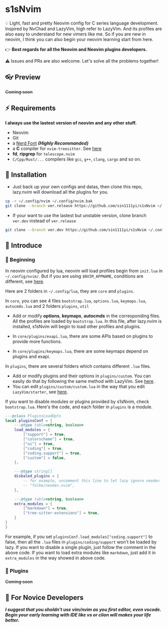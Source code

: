 # s1sNvim

💡 Light, fast and pretty Neovim config for C series language development. Inspired by NvChad and LazyVim, high refer to LazyVim. And its profiles are also easy to understand for new vimers like me. So if you are new in neovim, I think you can also begin your neovim learning start from here.

👉 **Best regards for all the Neovim and Neovim plugins developers.**

⚠️ Issues and PRs are also welcome. Let's solve all the problems together!

## 👓 Preview

~~Coming soon~~

## ⚡️ Requirements

**I always use the lastest version of neovim and any other stuff.**

- Neovim
- Git
- a [Nerd Font](https://www.nerdfonts.com/) **_(Highly Recommanded)_**
- a **C** compiler for `nvim-treesitter`. See [here](https://github.com/nvim-treesitter/nvim-treesitter#requirements)
- **fd**, **ripgrep** for `telescope.nvim`
- `C/Cpp/Rust/...` compilers like `gcc`, `g++`, `clang`, `cargo` and so on. 

## 🚀 Installation

- Just back up your own configs and datas, then clone this repo, lazy.nvim will download all the plugins for you.

```bash
cp -r ~/.config/nvim ~/.config/nvim.bak
git clone --branch ver.release https://github.com/sin1111yi/s1sNvim ~/.config/nvim
```

- If your want to use the lastest but unstable version, clone branch `ver.dev` instead of `ver.release`

```bash
git clone --branch ver.dev https://github.com/sin1111yi/s1sNvim ~/.config/nvim
```

## 📖 Introduce

### 🫱 Beginning

In neovim configured by lua, neovim will load profiles begin from `init.lua` in `~/.config/nvim/`. But if you are using `$NVIM_APPNAME`, conditions are different, see [here](https://neovim.io/doc/user/starting.html).

Here are 2 folders in `~/.config/lua`, they are `core` and `plugins`.

In `core`, you can see 4 files `bootstrap.lua`, `options.lua`, `keymaps.lua`, `autocmds.lua` and 2 folders `plugins`, `util`

- Add or modify **options**, **keymaps**, **autocmds** in the corresponding files. All the profiles are loaded by `bootstrap.lua`. In this file, after lazy.nvim is installed, s1sNvim will begin to load other profiles and plugins.

- In `core/plugins/exapi.lua`, there are some APIs based on plugins to provide more functions.

- In `core/plugins/keymaps.lua`, there are some keymaps depend on plugins and exapi.

In `plugins`, there are several folders which contains different `.lua` files.

- Add or modify plugins and their options in `plugins/custom`. You can easily do that by following the same method with LazyVim. See [here](https://www.lazyvim.org/configuration/plugins). 
- You can edit `plugins/custom/custom.lua` in the way that you edit `LazyVim/starter`, see [here](https://github.com/LazyVim/starter/blob/main/lua/plugins/example.lua).

If you want to disable modules or plugins provided by s1sNvim, check `bootstrap.lua`. Here's the code, and each folder in `plugins` is a module.
 
```lua
---@class PluginsLoadOpts
local pluginsConf = {
    ---@type table<string, boolean>
    load_modules = {
        ["support"] = true,
        ["colorscheme"] = true,
        ["ui"] = true,
        ["coding"] = true,
        ["coding.support"] = true,
        ["custom"] = false,
    },

    ---@type string[]
    disbaled_plugins = {
        -- for example, uncomment this line to let lazy ignore neodev
        -- "folke/neodev.nvim",
    },

    ---@type table<string, boolean>
    extra_modules = {
        ["markdown"] = true,
        ["tree-sitter-extensions"] = true,
    }
}
}
```
For example, if you set `pluginsConf.load_modules["coding.support"]` to false, then all the `.lua` files in `plugins/coding/support` won't be loaded by lazy. If you want to disable a single plugin, just follow the comment in the above code. If you want to load extra modules like `markdown`, just add it in `extra_modules` in the way showed in above code.

### 🦾 Plugins

~~Coming soon~~

## 🏁 For Novice Developers
**_I suggest that you sholdn't use vim/nvim as you first editor, even vscode. Begin your early learning with IDE like vs or clion will makes your life better._**
